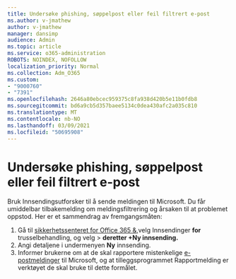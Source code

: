 ```yaml
---
title: Undersøke phishing, søppelpost eller feil filtrert e-post
ms.author: v-jmathew
author: v-jmathew
manager: dansimp
audience: Admin
ms.topic: article
ms.service: o365-administration
ROBOTS: NOINDEX, NOFOLLOW
localization_priority: Normal
ms.collection: Adm_O365
ms.custom:
- "9000760"
- "7391"
ms.openlocfilehash: 2646a80ebcec959375c8fa938d420b5e11b0fdb8
ms.sourcegitcommit: bd6a9cb5d357baee5134c0dea430afc2a035c810
ms.translationtype: MT
ms.contentlocale: nb-NO
ms.lasthandoff: 03/09/2021
ms.locfileid: "50695908"
---
```

# <a name="investigate-phishing-spam-or-incorrectly-filtered-email"></a>Undersøke phishing, søppelpost eller feil filtrert e-post

Bruk Innsendingsutforsker til å sende meldingen til Microsoft. Du får umiddelbar tilbakemelding om meldingsfiltrering og årsaken til at problemet oppstod. Her er et sammendrag av fremgangsmåten:

1. Gå til [sikkerhetssenteret for Office 365 &,](https://go.microsoft.com/fwlink/p/?linkid=2077143)velg Innsendinger **for** trusselbehandling, og velg  >   **deretter +Ny innsending.**
2. Angi detaljene i undermenyen **Ny** innsending.
3. Informer brukerne om at de skal rapportere mistenkelige [e-postmeldinger](https://go.microsoft.com/fwlink/?linkid=2092385) til Microsoft, og at tilleggsprogrammet Rapportmelding er verktøyet de skal bruke til dette formålet.
